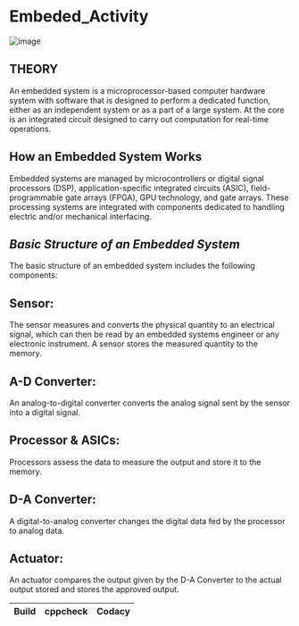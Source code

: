 # Embeded_Activity


![image](https://user-images.githubusercontent.com/67604549/116592315-7ff82480-a93d-11eb-80e8-c5e3c30da4ba.png)


## **THEORY**

An embedded system is a microprocessor-based computer hardware system with software that is designed to perform a dedicated function, either as an independent system or as a part of a large system. At the core is an integrated circuit designed to carry out computation for real-time operations.

## **How an Embedded System Works**

Embedded systems are managed by microcontrollers or digital signal processors (DSP), application-specific integrated circuits (ASIC), field-programmable gate arrays (FPGA), GPU technology, and gate arrays. These processing systems are integrated with components dedicated to handling electric and/or mechanical interfacing.


## ***Basic Structure of an Embedded System***

The basic structure of an embedded system includes the following components:

## Sensor:
The sensor measures and converts the physical quantity to an electrical signal, which can then be read by an embedded systems engineer or any electronic instrument. A sensor stores the measured quantity to the memory.


## A-D Converter: 
An analog-to-digital converter converts the analog signal sent by the sensor into a digital signal.


## Processor & ASICs: 
Processors assess the data to measure the output and store it to the memory.


## D-A Converter: 
A digital-to-analog converter changes the digital data fed by the processor to analog data.


## Actuator: 
An actuator compares the output given by the D-A Converter to the actual output stored and stores the approved output.



Build | cppcheck|Codacy| 
------|------|--------|

